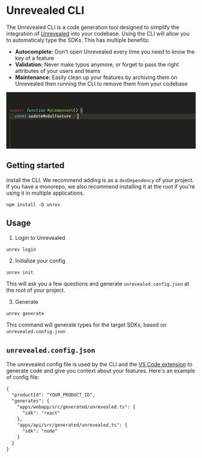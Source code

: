 # Unrevealed CLI

The Unrevealed CLI is a code generation tool designed to simplify the integration of [Unrevealed](https://unrevealed.tech) into your codebase. Using the CLI will allow you to automaticaly type the SDKs. This has multiple benefits:

- **Autocomplete:** Don't open Unrevealed every time you need to know the key of a feature
- **Validation:** Never make typos anymore, or forget to pass the right attributes of your users and teams
- **Maintenance:** Easily clean up your features by archiving them on Unrevealed then running the CLI to remove them from your codebase

![Feature autocomplete example](resources/autocomplete-example.gif)

## Getting started

Install the CLI. We recommend adding is as a `devDependency` of your project. If you have a monorepo, we also recommend installing it at the root if you're using it in multiple applications.

```
npm install -D unrev
```

## Usage

1. Login to Unrevealed

```
unrev login
```

2. Initialize your config

```
unrev init
```

This will ask you a few questions and generate `unrevealed.config.json` at the root of your project.

3. Generate

```
unrev generate
```

This command will generate types for the target SDKs, based on `unrevealed.config.json`

## `unrevealed.config.json`

The unrevealed config file is used by the CLI and the [VS Code extension](https://marketplace.visualstudio.com/items?itemName=unrevealed.unrevealed-vscode) to generate code and give you context about your features. Here's an example of config file:

```
{
  "productId": "YOUR_PRODUCT_ID",
  "generates": {
    "apps/webapp/src/generated/unrevealed.ts": {
      "sdk": "react"
    },
    "apps/api/src/generated/unrevealed.ts": {
      "sdk": "node"
    }
  }
}
```
